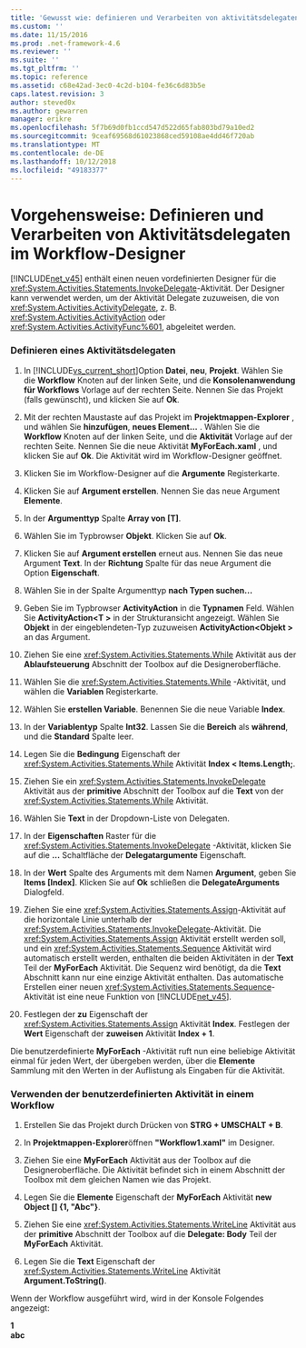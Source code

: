```yaml
---
title: 'Gewusst wie: definieren und Verarbeiten von aktivitätsdelegaten im Workflow-Designer | Microsoft-Dokumentation'
ms.custom: ''
ms.date: 11/15/2016
ms.prod: .net-framework-4.6
ms.reviewer: ''
ms.suite: ''
ms.tgt_pltfrm: ''
ms.topic: reference
ms.assetid: c68e42ad-3ec0-4c2d-b104-fe36c6d83b5e
caps.latest.revision: 3
author: steved0x
ms.author: gewarren
manager: erikre
ms.openlocfilehash: 5f7b69d0fb1ccd547d522d65fab803bd79a10ed2
ms.sourcegitcommit: 9ceaf69568d61023868ced59108ae4dd46f720ab
ms.translationtype: MT
ms.contentlocale: de-DE
ms.lasthandoff: 10/12/2018
ms.locfileid: "49183377"
---
```

# <a name="how-to-define-and-consume-activity-delegates-in-the-workflow-designer"></a>Vorgehensweise: Definieren und Verarbeiten von Aktivitätsdelegaten im Workflow-Designer
[!INCLUDE[net_v45](../includes/net-v45-md.md)] enthält einen neuen vordefinierten Designer für die <xref:System.Activities.Statements.InvokeDelegate>-Aktivität. Der Designer kann verwendet werden, um der Aktivität Delegate zuzuweisen, die von <xref:System.Activities.ActivityDelegate>, z. B. <xref:System.Activities.ActivityAction> oder <xref:System.Activities.ActivityFunc%601>, abgeleitet werden.  
  
### <a name="define-an-activity-delegate"></a>Definieren eines Aktivitätsdelegaten  
  
1.  In [!INCLUDE[vs_current_short](../includes/vs-current-short-md.md)]Option **Datei**, **neu**, **Projekt**. Wählen Sie die **Workflow** Knoten auf der linken Seite, und die **Konsolenanwendung für Workflows** Vorlage auf der rechten Seite. Nennen Sie das Projekt (falls gewünscht), und klicken Sie auf **Ok**.  
  
2.  Mit der rechten Maustaste auf das Projekt im **Projektmappen-Explorer** , und wählen Sie **hinzufügen**, **neues Element...** . Wählen Sie die **Workflow** Knoten auf der linken Seite, und die **Aktivität** Vorlage auf der rechten Seite. Nennen Sie die neue Aktivität **MyForEach.xaml** , und klicken Sie auf **Ok**. Die Aktivität wird im Workflow-Designer geöffnet.  
  
3.  Klicken Sie im Workflow-Designer auf die **Argumente** Registerkarte.  
  
4.  Klicken Sie auf **Argument erstellen**. Nennen Sie das neue Argument **Elemente**.  
  
5.  In der **Argumenttyp** Spalte **Array von [T]**.  
  
6.  Wählen Sie im Typbrowser **Objekt**. Klicken Sie auf **Ok**.  
  
7.  Klicken Sie auf **Argument erstellen** erneut aus. Nennen Sie das neue Argument **Text**. In der **Richtung** Spalte für das neue Argument die Option **Eigenschaft**.  
  
8.  Wählen Sie in der Spalte Argumenttyp **nach Typen suchen...**  
  
9. Geben Sie im Typbrowser **ActivityAction** in die **Typnamen** Feld. Wählen Sie **ActivityAction\<T >** in der Strukturansicht angezeigt. Wählen Sie **Objekt** in der eingeblendeten-Typ zuzuweisen **ActivityAction\<Objekt >** an das Argument.  
  
10. Ziehen Sie eine <xref:System.Activities.Statements.While> Aktivität aus der **Ablaufsteuerung** Abschnitt der Toolbox auf die Designeroberfläche.  
  
11. Wählen Sie die <xref:System.Activities.Statements.While> -Aktivität, und wählen die **Variablen** Registerkarte.  
  
12. Wählen Sie **erstellen Variable**. Benennen Sie die neue Variable **Index**.  
  
13. In der **Variablentyp** Spalte **Int32**. Lassen Sie die **Bereich** als **während**, und die **Standard** Spalte leer.  
  
14. Legen Sie die **Bedingung** Eigenschaft der <xref:System.Activities.Statements.While> Aktivität **Index < Items.Length;**.  
  
15. Ziehen Sie ein <xref:System.Activities.Statements.InvokeDelegate> Aktivität aus der **primitive** Abschnitt der Toolbox auf die **Text** von der <xref:System.Activities.Statements.While> Aktivität.  
  
16. Wählen Sie **Text** in der Dropdown-Liste von Delegaten.  
  
17. In der **Eigenschaften** Raster für die <xref:System.Activities.Statements.InvokeDelegate> -Aktivität, klicken Sie auf die **...** Schaltfläche der **Delegatargumente** Eigenschaft.  
  
18. In der **Wert** Spalte des Arguments mit dem Namen **Argument**, geben Sie **Items [Index]**. Klicken Sie auf **Ok** schließen die **DelegateArguments** Dialogfeld.  
  
19. Ziehen Sie eine <xref:System.Activities.Statements.Assign>-Aktivität auf die horizontale Linie unterhalb der <xref:System.Activities.Statements.InvokeDelegate>-Aktivität. Die <xref:System.Activities.Statements.Assign> Aktivität erstellt werden soll, und ein <xref:System.Activities.Statements.Sequence> Aktivität wird automatisch erstellt werden, enthalten die beiden Aktivitäten in der **Text** Teil der **MyForEach** Aktivität. Die Sequenz wird benötigt, da die **Text** Abschnitt kann nur eine einzige Aktivität enthalten. Das automatische Erstellen einer neuen <xref:System.Activities.Statements.Sequence>-Aktivität ist eine neue Funktion von [!INCLUDE[net_v45](../includes/net-v45-md.md)].  
  
20. Festlegen der **zu** Eigenschaft der <xref:System.Activities.Statements.Assign> Aktivität **Index**. Festlegen der **Wert** Eigenschaft der **zuweisen** Aktivität **Index + 1**.  
  
 Die benutzerdefinierte **MyForEach** -Aktivität ruft nun eine beliebige Aktivität einmal für jeden Wert, der übergeben werden, über die **Elemente** Sammlung mit den Werten in der Auflistung als Eingaben für die Aktivität.  
  
### <a name="use-the-custom-activity-in-a-workflow"></a>Verwenden der benutzerdefinierten Aktivität in einem Workflow  
  
1.  Erstellen Sie das Projekt durch Drücken von **STRG + UMSCHALT + B**.  
  
2.  In **Projektmappen-Explorer**öffnen **"Workflow1.xaml"** im Designer.  
  
3.  Ziehen Sie eine **MyForEach** Aktivität aus der Toolbox auf die Designeroberfläche. Die Aktivität befindet sich in einem Abschnitt der Toolbox mit dem gleichen Namen wie das Projekt.  
  
4.  Legen Sie die **Elemente** Eigenschaft der **MyForEach** Aktivität **new Object [] {1, "Abc"}**.  
  
5.  Ziehen Sie eine <xref:System.Activities.Statements.WriteLine> Aktivität aus der **primitive** Abschnitt der Toolbox auf die **Delegate: Body** Teil der **MyForEach** Aktivität.  
  
6.  Legen Sie die **Text** Eigenschaft der <xref:System.Activities.Statements.WriteLine> Aktivität **Argument.ToString()**.  
  
 Wenn der Workflow ausgeführt wird, wird in der Konsole Folgendes angezeigt:  
  
 **1**   
**abc**